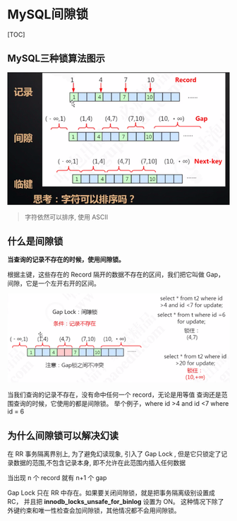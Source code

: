 # MySQL间隙锁

[TOC]

## MySQL三种锁算法图示

![image-20200826201517598](../../../assets/image-20200826201517598.png)

>  字符依然可以排序, 使用 ASCII 

## 什么是间隙锁

**当查询的记录不存在的时候，使用间隙锁。**

根据主键，这些存在的 Record 隔开的数据不存在的区间，我们把它叫做 Gap，间隙，它是一个左开右开的区间。

![image-20200826202151423](../../../assets/image-20200826202151423.png)

当我们查询的记录不存在，没有命中任何一个 record，无论是用等值 查询还是范围查询的时候，它使用的都是间隙锁。
举个例子，where id >4 and id <7 where id = 6

## 为什么间隙锁可以解决幻读

在 RR 事务隔离界别上, 为了避免幻读现象, 引入了 Gap Lock , 但是它只锁定了记录数据的范围,不包含记录本身, 即不允许在此范围内插入任何数据

当出现 n 个 record  就有 n+1 个 gap

Gap Lock 只在 RR 中存在。如果要关闭间隙锁，就是把事务隔离级别设置成 RC， 并且把 **innodb_locks_unsafe_for_binlog** 设置为 ON。
这种情况下除了外键约束和唯一性检查会加间隙锁，其他情况都不会用间隙锁。